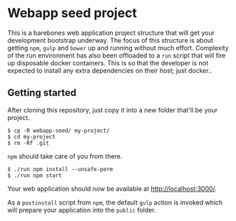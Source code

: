 # Webapp seed project

This is a barebones web application project structure that will get your development bootstrap underway. The focus of this structure is about getting `npm`, `gulp` and `bower` up and running without much effort. Complexity of the run environment has also been offloaded to a `run` script that will fire up disposable docker containers. This is so that the developer is not expected to install any extra dependencies on their host; just docker..

## Getting started

After cloning this repository, just copy it into a new folder that'll be your project. 

```
$ cp -R webapp-seed/ my-project/
$ cd my-project
$ rm -Rf .git
```

`npm` should take care of you from there.

```
$ ./run npm install --unsafe-perm
$ ./run npm start
```

Your web application should now be available at [http://localhost:3000/](http://localhost:3000/).

As a `postinstall` script from `npm`, the default `gulp` action is invoked which will prepare your application into the `public` folder.

